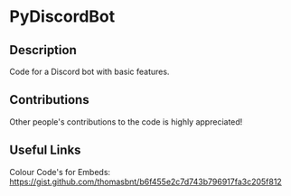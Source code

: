 # PyDiscordBot

## Description

Code for a Discord bot with basic features.

## Contributions

Other people's contributions to the code is highly appreciated!

## Useful Links

Colour Code's for Embeds: https://gist.github.com/thomasbnt/b6f455e2c7d743b796917fa3c205f812
